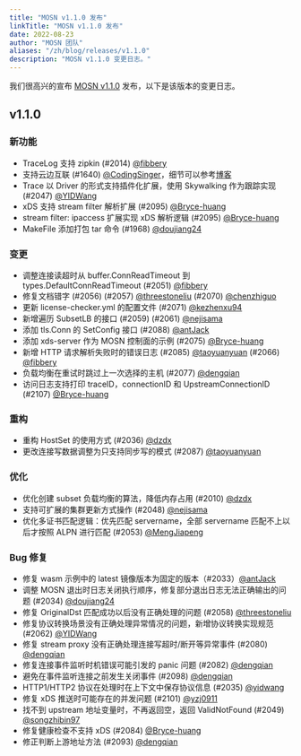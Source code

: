 ```yaml
---
title: "MOSN v1.1.0 发布"
linkTitle: "MOSN v1.1.0 发布"
date: 2022-08-23
author: "MOSN 团队"
aliases: "/zh/blog/releases/v1.1.0"
description: "MOSN v1.1.0 变更日志。"
---
```


我们很高兴的宣布 [MOSN v1.1.0](https://github.com/mosn/mosn/releases/tag/v1.1.0) 发布，以下是该版本的变更日志。

## v1.1.0

### 新功能

- TraceLog 支持 zipkin (#2014) [@fibbery](https://github.com/fibbery)
- 支持云边互联 (#1640) [@CodingSinger](https://github.com/CodingSinger)，细节可以参考[博客](https://mosn.io/blog/posts/mosn-tunnel/)
- Trace 以 Driver 的形式支持插件化扩展，使用 Skywalking 作为跟踪实现 (#2047) [@YIDWang](https://github.com/YIDWang)
- xDS 支持 stream filter 解析扩展 (#2095) [@Bryce-huang](https://github.com/Bryce-huang)
- stream filter: ipaccess 扩展实现 xDS 解析逻辑 (#2095) [@Bryce-huang](https://github.com/Bryce-huang)
- MakeFile 添加打包 tar 命令 (#1968) [@doujiang24](https://github.com/doujiang24)

### 变更

- 调整连接读超时从 buffer.ConnReadTimeout 到 types.DefaultConnReadTimeout (#2051) [@fibbery](https://github.com/fibbery)
- 修复文档错字 (#2056) (#2057) [@threestoneliu](https://github.com/threestoneliu) (#2070) [@chenzhiguo](https://github.com/chenzhiguo)
- 更新 license-checker.yml 的配置文件 (#2071) [@kezhenxu94](https://github.com/kezhenxu94)
- 新增遍历 SubsetLB 的接口 (#2059) (#2061) [@nejisama](https://github.com/nejisama)
- 添加 tls.Conn 的 SetConfig 接口 (#2088) [@antJack](https://github.com/antJack)
- 添加 xds-server 作为 MOSN 控制面的示例 (#2075) [@Bryce-huang](https://github.com/Bryce-huang)
- 新增 HTTP 请求解析失败时的错误日志 (#2085) [@taoyuanyuan](https://github.com/taoyuanyuan) (#2066) [@fibbery](https://github.com/fibbery)
- 负载均衡在重试时跳过上一次选择的主机 (#2077) [@dengqian](https://github.com/dengqian)
- 访问日志支持打印 traceID，connectionID 和 UpstreamConnectionID  (#2107) [@Bryce-huang](https://github.com/Bryce-huang)

### 重构

- 重构 HostSet 的使用方式 (#2036) [@dzdx](https://github.com/dzdx)
- 更改连接写数据调整为只支持同步写的模式 (#2087) [@taoyuanyuan](https://github.com/taoyuanyuan)

### 优化

- 优化创建 subset 负载均衡的算法，降低内存占用 (#2010) [@dzdx](https://github.com/dzdx)
- 支持可扩展的集群更新方式操作 (#2048) [@nejisama](https://github.com/nejisama)
- 优化多证书匹配逻辑：优先匹配 servername，全部 servername 匹配不上以后才按照 ALPN 进行匹配 (#2053) [@MengJiapeng](https://github.com/MengJiapeng)

### Bug 修复

- 修复 wasm 示例中的 latest 镜像版本为固定的版本（#2033）[@antJack](https://github.com/antJack)
- 调整 MOSN 退出时日志关闭执行顺序，修复部分退出日志无法正确输出的问题 (#2034) [@doujiang24](https://github.com/doujiang24)
- 修复 OriginalDst 匹配成功以后没有正确处理的问题 (#2058) [@threestoneliu](https://github.com/threestoneliu)
- 修复协议转换场景没有正确处理异常情况的问题，新增协议转换实现规范 (#2062) [@YIDWang](https://github.com/YIDWang)
- 修复 stream proxy 没有正确处理连接写超时/断开等异常事件 (#2080) [@dengqian](https://github.com/dengqian)
- 修复连接事件监听时机错误可能引发的 panic 问题 (#2082) [@dengqian](https://github.com/dengqian)
- 避免在事件监听连接之前发生关闭事件 (#2098) [@dengqian](https://github.com/dengqian)
- HTTP1/HTTP2 协议在处理时在上下文中保存协议信息 (#2035) [@yidwang](https://github.com/YIDWang)
- 修复 xDS 推送时可能存在的并发问题 (#2101) [@yzj0911](https://github.com/yzj0911)
- 找不到 upstream 地址变量时，不再返回空，返回 ValidNotFound (#2049) [@songzhibin97](https://github.com/songzhibin97)
- 修复健康检查不支持 xDS (#2084) [@Bryce-huang](https://github.com/Bryce-huang)
- 修正判断上游地址方法 (#2093) [@dengqian](https://github.com/dengqian)
